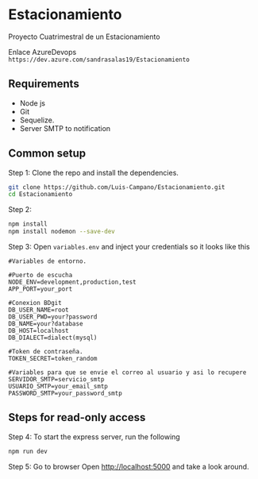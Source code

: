 # Estacionamiento
Proyecto Cuatrimestral de un Estacionamiento

Enlace AzureDevops
``https://dev.azure.com/sandrasalas19/Estacionamiento``

## Requirements
* Node js
* Git
* Sequelize.
* Server SMTP to notification


## Common setup

Step 1: Clone the repo and install the dependencies.

```bash
git clone https://github.com/Luis-Campano/Estacionamiento.git
cd Estacionamiento
```

Step 2:
```bash
npm install
npm install nodemon --save-dev
```

Step 3: Open `variables.env` and inject your credentials so it looks like this

```
#Variables de entorno.

#Puerto de escucha
NODE_ENV=development,production,test
APP_PORT=your_port

#Conexion BDgit
DB_USER_NAME=root
DB_USER_PWD=your?password
DB_NAME=your?database
DB_HOST=localhost
DB_DIALECT=dialect(mysql)

#Token de contraseña.
TOKEN_SECRET=token_random

#Variables para que se envie el correo al usuario y asi lo recupere
SERVIDOR_SMTP=servicio_smtp
USUARIO_SMTP=your_email_smtp
PASSWORD_SMTP=your_password_smtp

```
## Steps for read-only access
Step 4:
To start the express server, run the following

```bash
npm run dev
```
Step 5: Go to browser
Open [http://localhost:5000](http://localhost:5000) and take a look around.